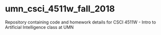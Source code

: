 # umn_csci_4511w_fall_2018
Repository containing code and homework details for CSCI 4511W - Intro to Artificial Intelligence class at UMN
